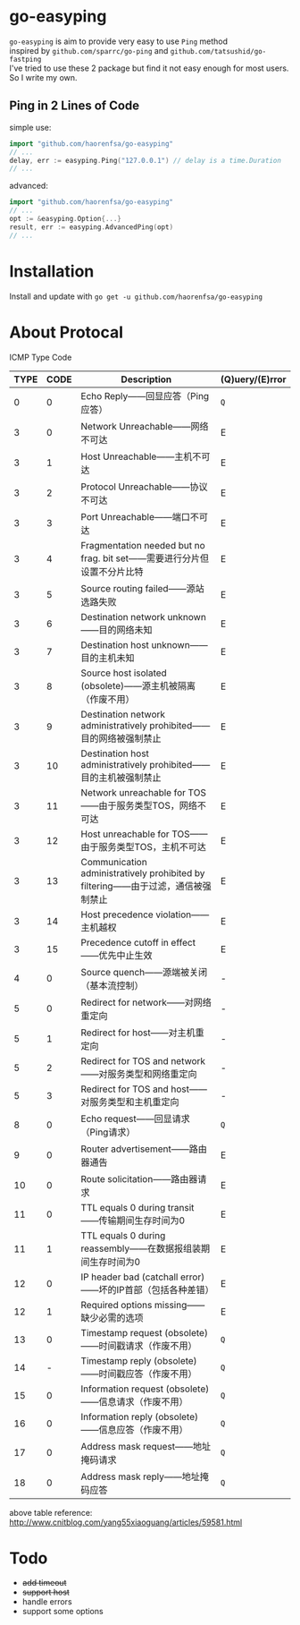 # go-easyping
`go-easyping` is aim to provide very easy to use `Ping` method  
inspired by `github.com/sparrc/go-ping` and `github.com/tatsushid/go-fastping`  
I've tried to use these 2 package but find it not easy enough for most users.  
So I write my own.

## Ping in 2 Lines of Code
simple use:
``` go
import "github.com/haorenfsa/go-easyping"
// ...
delay, err := easyping.Ping("127.0.0.1") // delay is a time.Duration
// ...
```

advanced:
``` go
import "github.com/haorenfsa/go-easyping"
// ...
opt := &easyping.Option{...}
result, err := easyping.AdvancedPing(opt)
// ...
```

# Installation
Install and update with `go get -u github.com/haorenfsa/go-easyping`

# About Protocal

ICMP Type Code

|TYPE|CODE|Description|(Q)uery/(E)rror|
|---|---|---|---|
|0|0|Echo Reply——回显应答（Ping应答）|`Q`|
|3|0|Network Unreachable——网络不可达|E|
|3|1|Host Unreachable——主机不可达|E|
|3|2|Protocol Unreachable——协议不可达|E|
|3|3|Port Unreachable——端口不可达|E|
|3|4|Fragmentation needed but no frag. bit set——需要进行分片但设置不分片比特|E|
|3|5|Source routing failed——源站选路失败|E|
|3|6|Destination network unknown——目的网络未知|E|
|3|7|Destination host unknown——目的主机未知|E|
|3|8|Source host isolated (obsolete)——源主机被隔离（作废不用）|E|
|3|9|Destination network administratively prohibited——目的网络被强制禁止|E|
|3|10|Destination host administratively prohibited——目的主机被强制禁止|E|
|3|11|Network unreachable for TOS——由于服务类型TOS，网络不可达|E|
|3|12|Host unreachable for TOS——由于服务类型TOS，主机不可达|E|
|3|13|Communication administratively prohibited by filtering——由于过滤，通信被强制禁止|E|
|3|14|Host precedence violation——主机越权|E|
|3|15|Precedence cutoff in effect——优先中止生效|E|
|4|0|Source quench——源端被关闭（基本流控制）|-|
|5|0|Redirect for network——对网络重定向|-|
|5|1|Redirect for host——对主机重定向|-|
|5|2|Redirect for TOS and network——对服务类型和网络重定向|-|
|5|3|Redirect for TOS and host——对服务类型和主机重定向|-|
|8|0|Echo request——回显请求（Ping请求）|`Q`|
|9|0|Router advertisement——路由器通告|E|
|10|0|Route solicitation——路由器请求|E|
|11|0|TTL equals 0 during transit——传输期间生存时间为0|E|
|11|1|TTL equals 0 during reassembly——在数据报组装期间生存时间为0|E|
|12|0|IP header bad (catchall error)——坏的IP首部（包括各种差错）|E|
|12|1|Required options missing——缺少必需的选项|E|
|13|0|Timestamp request (obsolete)——时间戳请求（作废不用）|`Q`|
|14|-|Timestamp reply (obsolete)——时间戳应答（作废不用）|`Q`|
|15|0|Information request (obsolete)——信息请求（作废不用）|`Q`|
|16|0|Information reply (obsolete)——信息应答（作废不用）|`Q`|
|17|0|Address mask request——地址掩码请求|`Q`|
|18|0|Address mask reply——地址掩码应答|`Q`|

above table reference: http://www.cnitblog.com/yang55xiaoguang/articles/59581.html

# Todo
- ~~add timeout~~
- ~~support host~~
- handle errors
- support some options
